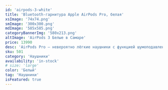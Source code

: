 ```yaml
---
id: 'airpods-3-white'
title: 'Bluetooth-гарнитура Apple AirPods Pro, белая'
xsImage: '74x74.png'
smImage: '300x300.png'
mdImage: '585x585.png'
categoryBannerImg: '580x213.png'
altImage: 'AirPods 3 Белые в Самаре'
price: 13990
desc: 'AirPods Pro – невероятно лёгкие наушники с функцией шумоподавления. Они блокируют окружающие звуки, чтобы вас ничто не отвлекало. Технология активного шумоподавления заглушает внешние шумы, постоянно адаптируя воспроизведение аудио с учётом уникальной геометрии вашего уха и размера вкладышей. Поэтому вы можете полностью сосредоточиться на музыке, подкасте или телефонном разговоре.'
sku: 501
category: 'Наушники'
availability: 'in-stock'
# size: 'large'
color: 'Белый'
tag: 'Наушники'
isFeatured: true
---
```

